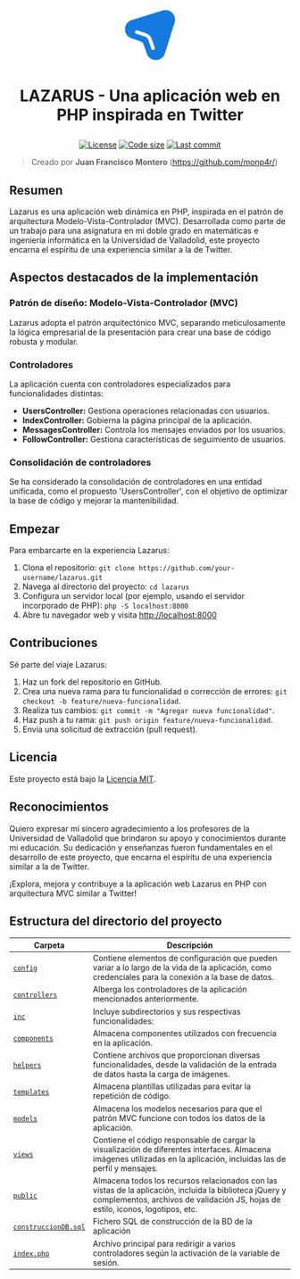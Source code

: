 <p align="center">
    <a href=""><img src="https://github.com/monp4r/lazarus/blob/053a463f43905133a3b8ab3f2938836d9f39d447/public/img/lazarus_logo.svg" width="100px"></a>
</p>

<h1 align="center"><p align="center">LAZARUS - Una aplicación web en PHP inspirada en Twitter</h1></h1>
<p align="center" id="badges">
    <a href="https://github.com/monp4r/lazarus/blob/master/LICENSE"><img src="https://img.shields.io/github/license/monp4r/lazarus" alt="License"></a> <a href="#"><img src="https://img.shields.io/github/languages/code-size/monp4r/lazarus" alt="Code size"></a> <a href="https://github.com/monp4r/lazarus/commits"><img src="https://img.shields.io/github/last-commit/monp4r/lazarus" alt="Last commit"></a> 
</p>

> Creado por **Juan Francisco Montero** (<https://github.com/monp4r/>)

## Resumen

Lazarus es una aplicación web dinámica en PHP, inspirada en el patrón de arquitectura Modelo-Vista-Controlador (MVC). Desarrollada como parte de un trabajo para una asignatura en mi doble grado en matemáticas e ingeniería informática en la Universidad de Valladolid, este proyecto encarna el espíritu de una experiencia similar a la de Twitter.

## Aspectos destacados de la implementación

### Patrón de diseño: Modelo-Vista-Controlador (MVC)

Lazarus adopta el patrón arquitectónico MVC, separando meticulosamente la lógica empresarial de la presentación para crear una base de código robusta y modular.

### Controladores

La aplicación cuenta con controladores especializados para funcionalidades distintas:

- **UsersController:** Gestiona operaciones relacionadas con usuarios.
- **IndexController:** Gobierna la página principal de la aplicación.
- **MessagesController:** Controla los mensajes enviados por los usuarios.
- **FollowController:** Gestiona características de seguimiento de usuarios.

### Consolidación de controladores

Se ha considerado la consolidación de controladores en una entidad unificada, como el propuesto 'UsersController', con el objetivo de optimizar la base de código y mejorar la mantenibilidad.

## Empezar

Para embarcarte en la experiencia Lazarus:

1. Clona el repositorio: `git clone https://github.com/your-username/lazarus.git`
2. Navega al directorio del proyecto: `cd lazarus`
3. Configura un servidor local (por ejemplo, usando el servidor incorporado de PHP): `php -S localhost:8000`
4. Abre tu navegador web y visita [http://localhost:8000](http://localhost:8000)

## Contribuciones

Sé parte del viaje Lazarus:

1. Haz un fork del repositorio en GitHub.
2. Crea una nueva rama para tu funcionalidad o corrección de errores: `git checkout -b feature/nueva-funcionalidad`.
3. Realiza tus cambios: `git commit -m "Agregar nueva funcionalidad"`.
4. Haz push a tu rama: `git push origin feature/nueva-funcionalidad`.
5. Envía una solicitud de extracción (pull request).

## Licencia

Este proyecto está bajo la [Licencia MIT](https://github.com/monp4r/lazarus/tree/master?tab=MIT-1-ov-file).

## Reconocimientos

Quiero expresar mi sincero agradecimiento a los profesores de la Universidad de Valladolid que brindaron su apoyo y conocimientos durante mi educación. Su dedicación y enseñanzas fueron fundamentales en el desarrollo de este proyecto, que encarna el espíritu de una experiencia similar a la de Twitter.

¡Explora, mejora y contribuye a la aplicación web Lazarus en PHP con arquitectura MVC similar a Twitter!

## Estructura del directorio del proyecto

| Carpeta                           | Descripción                                                                                                                                                              |
| --------------------------------- | ------------------------------------------------------------------------------------------------------------------------------------------------------------------------ |
| [`config`](./config)               | Contiene elementos de configuración que pueden variar a lo largo de la vida de la aplicación, como credenciales para la conexión a la base de datos.                   |
| [`controllers`](./controllers)     | Alberga los controladores de la aplicación mencionados anteriormente.                                                                                                    |
| [`inc`](./inc)                     | Incluye subdirectorios y sus respectivas funcionalidades:                                                                                                                |
| [`components`](./inc/components)   | Almacena componentes utilizados con frecuencia en la aplicación.                                                                                                         |
| [`helpers`](./inc/helpers)         | Contiene archivos que proporcionan diversas funcionalidades, desde la validación de la entrada de datos hasta la carga de imágenes.                                       |
| [`templates`](./inc/templates)     | Almacena plantillas utilizadas para evitar la repetición de código.                                                                                                      |
| [`models`](./models)               | Almacena los modelos necesarios para que el patrón MVC funcione con todos los datos de la aplicación.                                                                    |
| [`views`](./views)                 | Contiene el código responsable de cargar la visualización de diferentes interfaces. Almacena imágenes utilizadas en la aplicación, incluidas las de perfil y mensajes.|
| [`public`](./public)               | Almacena todos los recursos relacionados con las vistas de la aplicación, incluida la biblioteca jQuery y complementos, archivos de validación JS, hojas de estilo, iconos, logotipos, etc.|
| [`construccionDB.sql`](./construccionDB.sql)       | Fichero SQL de construcción de la BD de la aplicación            |
| [`index.php`](./index.php)         | Archivo principal para redirigir a varios controladores según la activación de la variable de sesión.                                                                   |
